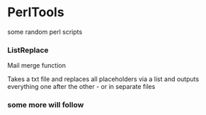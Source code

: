 PerlTools
=========

some random perl scripts

### ListReplace

Mail merge function
 
Takes a txt file and replaces all placeholders via a list
and outputs everything one after the other - or in separate files

### some more will follow

